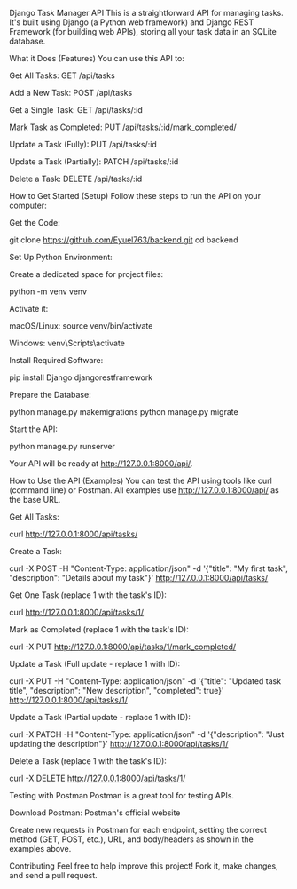 Django Task Manager API
This is a straightforward API for managing tasks. It's built using Django (a Python web framework) and Django REST Framework (for building web APIs), storing all your task data in an SQLite database.

What it Does (Features)
You can use this API to:

Get All Tasks: GET /api/tasks

Add a New Task: POST /api/tasks

Get a Single Task: GET /api/tasks/:id

Mark Task as Completed: PUT /api/tasks/:id/mark_completed/

Update a Task (Fully): PUT /api/tasks/:id

Update a Task (Partially): PATCH /api/tasks/:id

Delete a Task: DELETE /api/tasks/:id

How to Get Started (Setup)
Follow these steps to run the API on your computer:

Get the Code:

git clone https://github.com/Eyuel763/backend.git
cd backend

Set Up Python Environment:

Create a dedicated space for project files:

python -m venv venv

Activate it:

macOS/Linux: source venv/bin/activate

Windows: venv\Scripts\activate

Install Required Software:

pip install Django djangorestframework

Prepare the Database:

python manage.py makemigrations
python manage.py migrate

Start the API:

python manage.py runserver

Your API will be ready at http://127.0.0.1:8000/api/.

How to Use the API (Examples)
You can test the API using tools like curl (command line) or Postman. All examples use http://127.0.0.1:8000/api/ as the base URL.

Get All Tasks:

curl http://127.0.0.1:8000/api/tasks/

Create a Task:

curl -X POST -H "Content-Type: application/json" -d '{"title": "My first task", "description": "Details about my task"}' http://127.0.0.1:8000/api/tasks/

Get One Task (replace 1 with the task's ID):

curl http://127.0.0.1:8000/api/tasks/1/

Mark as Completed (replace 1 with the task's ID):

curl -X PUT http://127.0.0.1:8000/api/tasks/1/mark_completed/

Update a Task (Full update - replace 1 with ID):

curl -X PUT -H "Content-Type: application/json" -d '{"title": "Updated task title", "description": "New description", "completed": true}' http://127.0.0.1:8000/api/tasks/1/

Update a Task (Partial update - replace 1 with ID):

curl -X PATCH -H "Content-Type: application/json" -d '{"description": "Just updating the description"}' http://127.0.0.1:8000/api/tasks/1/

Delete a Task (replace 1 with the task's ID):

curl -X DELETE http://127.0.0.1:8000/api/tasks/1/

Testing with Postman
Postman is a great tool for testing APIs.

Download Postman: Postman's official website

Create new requests in Postman for each endpoint, setting the correct method (GET, POST, etc.), URL, and body/headers as shown in the examples above.

Contributing
Feel free to help improve this project! Fork it, make changes, and send a pull request.